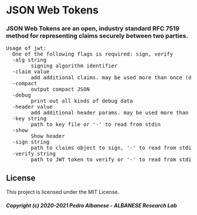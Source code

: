 # JSON Web Tokens

### JSON Web Tokens are an open, industry standard RFC 7519 method for representing claims securely between two parties.
<pre>Usage of jwt:
  One of the following flags is required: sign, verify
  -alg string
        signing algorithm identifier
  -claim value
        add additional claims. may be used more than once (default {})
  -compact
        output compact JSON
  -debug
        print out all kinds of debug data
  -header value
        add additional header params. may be used more than once (default {})
  -key string
        path to key file or '-' to read from stdin
  -show
        Show header
  -sign string
        path to claims object to sign, '-' to read from stdin
  -verify string
        path to JWT token to verify or '-' to read from stdin</pre>
        
## License

This project is licensed under the MIT License.

##### Copyright (c) 2020-2021 Pedro Albanese - ALBANESE Research Lab
